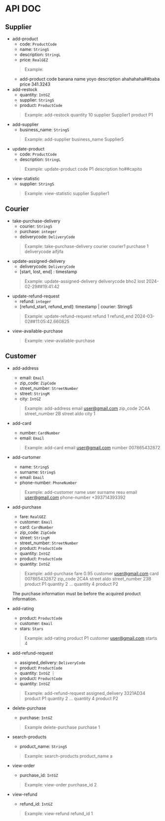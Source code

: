 # API DOC

## Supplier

- add-product
  - code: `ProductCode`
  - name: `StringS`
  - description: `StringL`
  - price: `RealGEZ`
  > Example:
    - add-product code banana name yoyo description ahahahaha##baba price 341.3243
- add-restock
  - quantity: `IntGZ`
  - supplier: `StringS`
  - product: `ProductCode`
  > Example: add-restock quantity 10 supplier Supplier1 product P1
- add-supplier
  - business_name: `StringS`
  > Example: add-supplier business_name Supplier5
- update-product
  - code: `ProductCode`
  - description: `StringL`
  > Example: update-product code P1 description ho##capito
- view-statistic
  - supplier: `StringS`
  > Example: view-statistic supplier Supplier1

## Courier

- take-purchase-delivery
  - courier: `StringS`
  - purchase: `integer`
  - deliverycode: `DeliveryCode`
  > Example: take-purchase-delivery courier courier1 purchase 1 deliverycode aifjifa
- update-assigned-delivery
  - deliverycode: `DeliveryCode`
  - [start, lost, end] : timestamp
  > Example: update-assigned-delivery deliverycode bho2 lost 2024-02-29##19:41:42
- update-refund-request
  - refund: `integer`
  - [refund_start, refund_end]: timestamp | courier: StringS
  > Example: update-refund-request refund 1 refund_end 2024-03-02##11:05:42.660825
- view-available-purchase
  > Example: view-available-purchase

## Customer

- add-address
  - email: `Email`
  - zip_code: `ZipCode`
  - street_number: `StreetNumber`
  - street: `StringM`
  - city: `IntGZ`
  > Example: add-address email user@gmail.com zip_code 2C4A street_number 2B street aldo city 1
- add-card
  - number: `CardNumber`
  - email: `Email`
  > Example: add-card email user@gmail.com number 007865432872
- add-curtomer
  - name: `StringS`
  - surname: `StringS`
  - email: `Email`
  - phone-number: `PhoneNumber`
  > Example: add-customer name user surname resu email user@gmail.com phone-number +393714393392
- add-purchase
  - fare: `RealGEZ`
  - customer: `Email`
  - card: `CardNumber`
  - zip_code: `ZipCode`
  - street: `StringM`
  - street_number: `StreetNumber`
  - product: `ProductCode`
  - quantity: `IntGZ`
  - product: `ProductCode`
  - quantity: `IntGZ`
  > Example: add-purchase fare 0.95 customer user@gmail.com card 007865432872 zip_code 2C4A street aldo street_number 23B product P1 quantity 2  $\dots$ quantity 4 product P2
  
    The purchase information must be before the acquired product information.

- add-rating
  - product: `ProductCode`
  - customer: `Email`
  - stars: `Stars`
  > Example:  add-rating product P1 customer user@gmail.com starts 4
- add-refund-request
  - assigned_delivery: `DeliveryCode`
  - product: `ProductCode`
  - quantity: `IntGZ`
  $\vdots$
  - product: `ProductCode`
  - quantity: `IntGZ`
  > Example: add-refund-request assigned_delivery 3321AD34 product P1 quantity 2 $\dots$ quantity 4 product P2
- delete-purchase
  - purchase: `IntGZ`
  > Example delete-purchase purchase 1
- search-products
  - product_name: `StringS`
  > Example: search-products product_name a
- view-order
  - purchase_id: `IntGZ`
  > Example: view-order purchase_id 2
- view-refund
  - refund_id: `IntGZ`
  > Example: view-refund refund_id 1
